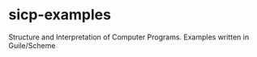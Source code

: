 # sicp-examples
Structure and Interpretation of Computer Programs. Examples written in Guile/Scheme
